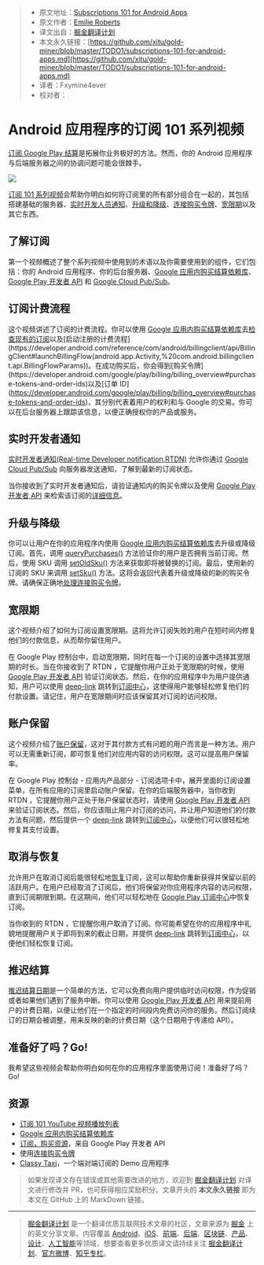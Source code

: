 > * 原文地址：[Subscriptions 101 for Android Apps](https://medium.com/androiddevelopers/subscriptions-101-for-android-apps-b7005a7e93a6)
> * 原文作者：[Emilie Roberts](https://medium.com/@emilieroberts)
> * 译文出自：[掘金翻译计划](https://github.com/xitu/gold-miner)
> * 本文永久链接：[https://github.com/xitu/gold-miner/blob/master/TODO1/subscriptions-101-for-android-apps.md](https://github.com/xitu/gold-miner/blob/master/TODO1/subscriptions-101-for-android-apps.md)
> * 译者：Fxymine4ever
> * 校对者：

# Android 应用程序的订阅 101 系列视频

[订阅 Google Play 结算](https://developer.android.com/google/play/billing/billing_subscriptions)是拓展你业务极好的方法。然而，你的 Android 应用程序与后端服务器之间的协调问题可能会很棘手。

![](https://cdn-images-1.medium.com/max/7448/1*UvuzX1CDUzXPCOc60H9AVA.png)

[订阅 101 系列视频](https://www.youtube.com/playlist?list=PLWz5rJ2EKKc9J8ylTbNo1mnwciEyMbxZG)会帮助你明白如何将订阅里的所有部分组合在一起的，其包括搭建基础的服务器、[实时开发人员通知](https://developer.android.com/google/play/billing/realtime_developer_notifications)、[升级和降级](https://developer.android.com/google/play/billing/billing_subscriptions#Allow-upgrade)、[连接购买令牌](https://medium.com/androiddevelopers/implementing-linkedpurchasetoken-correctly-to-prevent-duplicate-subscriptions-82dfbf7167da)、[宽限期](https://developer.android.com/google/play/billing/billing_subscriptions#account-hold---subscription_on_hold)以及其它东西。

## 了解订阅

第一个视频概述了整个系列视频中使用到的术语以及你需要使用到的组件，它们包括：你的 Android 应用程序、你的后台服务器、[Google 应用内购买结算依赖库](https://developer.android.com/google/play/billing/billing_library_overview)、[Google Play 开发者 API](https://developers.google.com/android-publisher/) 和 [Google Cloud Pub/Sub](https://developer.android.com/google/play/billing/realtime_developer_notifications)。

## 订阅计费流程

这个视频讲述了订阅的计费流程。你可以使用 [Google 应用内购买结算依赖库](https://developer.android.com/google/play/billing/billing_library_overview)去[检查现有的订阅](https://developer.android.com/reference/com/android/billingclient/api/BillingClient#queryPurchases(java.lang.String))以及[启动注册的计费流程](https://developer.android.com/reference/com/android/billingclient/api/BillingClient#launchBillingFlow(android.app.Activity,%20com.android.billingclient.api.BillingFlowParams))。在成功购买后，你会得到[购买令牌](https://developer.android.com/google/play/billing/billing_overview#purchase-tokens-and-order-ids)以及[订单 ID](https://developer.android.com/google/play/billing/billing_overview#purchase-tokens-and-order-ids)，其分别代表着用户的权利和与 Google 的交易。你可以在后台服务器上跟踪该信息，以便正确授权你的产品或服务。

## 实时开发者通知

[实时开发者通知(Real-time Developer notification,RTDN)](https://developer.android.com/google/play/billing/realtime_developer_notifications) 允许你通过 [Google Cloud Pub/Sub](https://cloud.google.com/pubsub/docs/) 向服务器发送通知，了解到最新的订阅状态。

当你接收到了实时开发者通知后，请验证通知内的购买令牌以及使用 [Google Play 开发者 API](https://developers.google.com/android-publisher/) 来检索该订阅的[详细信息](https://developers.google.com/android-publisher/api-ref/purchases/subscriptions)。

## 升级与降级

你可以让用户在你的应用程序内使用 [Google 应用内购买结算依赖库](https://developer.android.com/google/play/billing/billing_library_overview)去升级或降级订阅。首先，调用 [queryPurchases()](https://developer.android.com/reference/com/android/billingclient/api/BillingClient#queryPurchases(java.lang.String)) 方法验证你的用户是否拥有当前订阅。然后，使用 SKU 调用 [setOldSku()](https://developer.android.com/reference/com/android/billingclient/api/BillingFlowParams.Builder.html#setOldSku(java.lang.String)) 方法来获取即将被替换的订阅。最后，使用新的订阅的 SKU 来调用 [setSku()](https://developer.android.com/reference/com/android/billingclient/api/BillingFlowParams.Builder.html#setOldSku(java.lang.String)) 方法。这将会返回代表着升级或降级的新的购买令牌。请确保正确地[处理连接购买令牌](https://medium.com/androiddevelopers/implementing-linkedpurchasetoken-correctly-to-prevent-duplicate-subscriptions-82dfbf7167da)。

## 宽限期

这个视频介绍了如何为订阅设置宽限期。这将允许订阅失败的用户在短时间内修复他们的付款信息，从而帮你留住用户。

在 Google Play 控制台中，启动宽限期，同时在每一个订阅的设置中选择其宽限期的时长。当在你接收到了 RTDN ，它提醒你用户正处于宽限期的时候，使用 [Google Play 开发者 API](https://developers.google.com/android-publisher/) 验证订阅状态。然后，在你的应用程序中为用户提供通知，用户可以使用 [deep-link](https://developer.android.com/google/play/billing/billing_subscriptions#deep-links-manage-subs) 跳转到[订阅中心](https://play.google.com/store/account/subscriptions)，这使得用户能够轻松修复他们的付款设置。请记住，用户在宽限期间时应该保留其对订阅的访问权限。

## 账户保留

这个视频介绍了[账户保留](https://developer.android.com/google/play/billing/billing_subscriptions#account-hold---subscription_on_hold)，这对于其付款方式有问题的用户而言是一种方法。用户可以无需重新订阅，即可恢复他们对应用内容的访问权限。这可以提高用户保留率。

在 Google Play 控制台 - 应用内产品部分 - 订阅选项卡中，展开里面的订阅设置菜单，在所有应用的订阅里启动账户保留。在你的后端服务器中，当你收到 RTDN ，它提醒你用户正处于账户保留状态时，请使用 [Google Play 开发者 API](https://developers.google.com/android-publisher/) 来验证订阅状态。然后，你应该阻止用户对订阅的访问，并让用户知道他们的付款方法有问题，然后提供一个 [deep-link](https://developer.android.com/google/play/billing/billing_subscriptions#deep-links-manage-subs) 跳转到[订阅中心](https://play.google.com/store/account/subscriptions)，以便他们可以很轻松地修复其支付设置。

## 取消与恢复

允许用户在取消订阅后能很轻松地[恢复](https://developer.android.com/google/play/billing/billing_subscriptions#restore)订阅，这可以帮助你重新获得并保留以前的活跃用户。在用户已经取消了订阅后，他们将保留对你应用程序内容的访问权限，直到订阅期限到期。在这期间，他们可以轻松地在 [Google Play 订阅中心](https://play.google.com/store/account/subscriptions)中恢复订阅。

当你收到的 RTDN ，它提醒你用户取消了订阅。你可能希望在你的应用程序中礼貌地提醒用户关于即将到来的截止日期，并提供 [deep-link](https://developer.android.com/google/play/billing/billing_subscriptions#deep-links-manage-subs) 跳转到[订阅中心](https://play.google.com/store/account/subscriptions)，以便他们轻松恢复订阅。

## 推迟结算

[推迟结算日期](https://developer.android.com/google/play/billing/billing_subscriptions#Defer)是一个简单的方法，它可以免费向用户提供临时访问权限，作为促销或者如果他们遇到了服务中断。你可以使用 [Google Play 开发者 API](https://developers.google.com/android-publisher/api-ref/purchases/subscriptions/defer) 用来提前用户的计费日期，以便让他们在一个指定的时间段内免费访问你的服务。然后订阅续订的日期会被调整，用来反映的新的计费日期（这个日期用于传递给 API）。

## 准备好了吗？Go!

我希望这些视频会帮助你明白如何在你的应用程序里面使用订阅！准备好了吗？Go!

## 资源

* [订阅 101 YouTube 视频播放列表](https://www.youtube.com/playlist?list=PLWz5rJ2EKKc9J8ylTbNo1mnwciEyMbxZG)
* [Google 应用内购买结算依赖库](https://developer.android.com/google/play/billing/billing_library_overview)
* [订阅，购买资源](https://developers.google.com/android-publisher/api-ref/purchases/subscriptions#resource)，来自 Google Play 开发者 API
* 使用[连接购买令牌](https://medium.com/androiddevelopers/implementing-linkedpurchasetoken-correctly-to-prevent-duplicate-subscriptions-82dfbf7167da)
* [Classy Taxi](https://github.com/googlesamples/android-play-billing/tree/master/ClassyTaxi)，一个端对端订阅的 Demo 应用程序

> 如果发现译文存在错误或其他需要改进的地方，欢迎到 [掘金翻译计划](https://github.com/xitu/gold-miner) 对译文进行修改并 PR，也可获得相应奖励积分。文章开头的 **本文永久链接** 即为本文在 GitHub 上的 MarkDown 链接。

---

> [掘金翻译计划](https://github.com/xitu/gold-miner) 是一个翻译优质互联网技术文章的社区，文章来源为 [掘金](https://juejin.im) 上的英文分享文章。内容覆盖 [Android](https://github.com/xitu/gold-miner#android)、[iOS](https://github.com/xitu/gold-miner#ios)、[前端](https://github.com/xitu/gold-miner#前端)、[后端](https://github.com/xitu/gold-miner#后端)、[区块链](https://github.com/xitu/gold-miner#区块链)、[产品](https://github.com/xitu/gold-miner#产品)、[设计](https://github.com/xitu/gold-miner#设计)、[人工智能](https://github.com/xitu/gold-miner#人工智能)等领域，想要查看更多优质译文请持续关注 [掘金翻译计划](https://github.com/xitu/gold-miner)、[官方微博](http://weibo.com/juejinfanyi)、[知乎专栏](https://zhuanlan.zhihu.com/juejinfanyi)。
